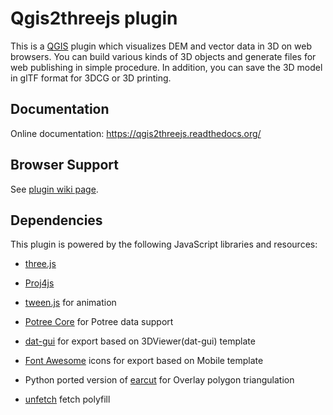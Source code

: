 Qgis2threejs plugin
===================

  This is a [QGIS](https://qgis.org/) plugin which visualizes DEM and vector data in 3D on web browsers.
You can build various kinds of 3D objects and generate files for web publishing in simple procedure.
In addition, you can save the 3D model in glTF format for 3DCG or 3D printing.


Documentation
-------------

  Online documentation: https://qgis2threejs.readthedocs.org/


Browser Support
---------------

  See [plugin wiki page](https://github.com/minorua/Qgis2threejs/wiki/Browser-Support).


Dependencies
------------

This plugin is powered by the following JavaScript libraries and resources:

* [three.js](https://threejs.org)

* [Proj4js](https://trac.osgeo.org/proj4js/)

* [tween.js](https://github.com/tweenjs/tween.js/) for animation

* [Potree Core](https://github.com/tentone/potree-core) for Potree data support

* [dat-gui](https://github.com/dataarts/dat.gui) for export based on 3DViewer(dat-gui) template

* [Font Awesome](https://fontawesome.com/) icons for export based on Mobile template

* Python ported version of [earcut](https://github.com/mapbox/earcut) for Overlay polygon triangulation

* [unfetch](https://github.com/developit/unfetch) fetch polyfill
